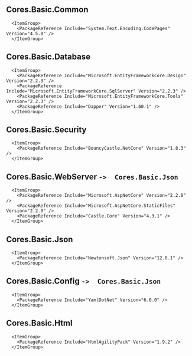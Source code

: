 ﻿## Cores.Basic.Common
```
  <ItemGroup>
    <PackageReference Include="System.Text.Encoding.CodePages" Version="4.5.0" />
  </ItemGroup>
```

## Cores.Basic.Database
```
  <ItemGroup>
    <PackageReference Include="Microsoft.EntityFrameworkCore.Design" Version="2.2.3" />
    <PackageReference Include="Microsoft.EntityFrameworkCore.SqlServer" Version="2.2.3" />
    <PackageReference Include="Microsoft.EntityFrameworkCore.Tools" Version="2.2.3" />
    <PackageReference Include="Dapper" Version="1.60.1" />
  </ItemGroup>
```

## Cores.Basic.Security
```
  <ItemGroup>
    <PackageReference Include="BouncyCastle.NetCore" Version="1.8.3" />
  </ItemGroup>
```

## Cores.Basic.WebServer `->  Cores.Basic.Json`
```
  <ItemGroup>
    <PackageReference Include="Microsoft.AspNetCore" Version="2.2.0" />
    <PackageReference Include="Microsoft.AspNetCore.StaticFiles" Version="2.2.0" />
    <PackageReference Include="Castle.Core" Version="4.3.1" />
  </ItemGroup>
```

## Cores.Basic.Json
```
  <ItemGroup>
    <PackageReference Include="Newtonsoft.Json" Version="12.0.1" />
  </ItemGroup>
```

## Cores.Basic.Config `->  Cores.Basic.Json`
```
  <ItemGroup>
    <PackageReference Include="YamlDotNet" Version="6.0.0" />
  </ItemGroup>
```

## Cores.Basic.Html
```
  <ItemGroup>
    <PackageReference Include="HtmlAgilityPack" Version="1.9.2" />
  </ItemGroup>
```

